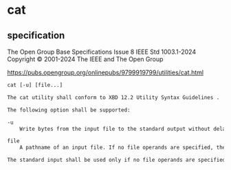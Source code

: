 # cat

## specification

The Open Group Base Specifications Issue 8
IEEE Std 1003.1-2024
Copyright © 2001-2024 The IEEE and The Open Group

<https://pubs.opengroup.org/onlinepubs/9799919799/utilities/cat.html>

```txt
cat [-u] [file...]

The cat utility shall conform to XBD 12.2 Utility Syntax Guidelines .

The following option shall be supported:

-u
    Write bytes from the input file to the standard output without delay as each is read.

file
    A pathname of an input file. If no file operands are specified, the standard input shall be used. If a file is '-', the cat utility shall read from the standard input at that point in the sequence. The cat utility shall not close and reopen standard input when it is referenced in this way, but shall accept multiple occurrences of '-' as a file operand.

The standard input shall be used only if no file operands are specified, or if a file operand is '-'. See the INPUT FILES section.
```
